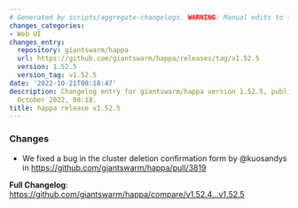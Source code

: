 ```yaml
---
# Generated by scripts/aggregate-changelogs. WARNING: Manual edits to this files will be overwritten.
changes_categories:
- Web UI
changes_entry:
  repository: giantswarm/happa
  url: https://github.com/giantswarm/happa/releases/tag/v1.52.5
  version: 1.52.5
  version_tag: v1.52.5
date: '2022-10-21T08:18:47'
description: Changelog entry for giantswarm/happa version 1.52.5, published on 21
  October 2022, 08:18.
title: happa release v1.52.5
---
```


<!-- Release notes generated using configuration in .github/release.yml at main -->

### Changes
* We fixed a bug in the cluster deletion confirmation form by @kuosandys in https://github.com/giantswarm/happa/pull/3819

**Full Changelog**: https://github.com/giantswarm/happa/compare/v1.52.4...v1.52.5
